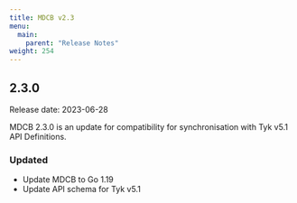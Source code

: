 ```yaml
---
title: MDCB v2.3
menu:
  main:
    parent: "Release Notes"
weight: 254
---
```


## 2.3.0
Release date: 2023-06-28

MDCB 2.3.0 is an update for compatibility for synchronisation with Tyk v5.1 API Definitions.

### Updated
- Update MDCB to Go 1.19
- Update API schema for Tyk v5.1
